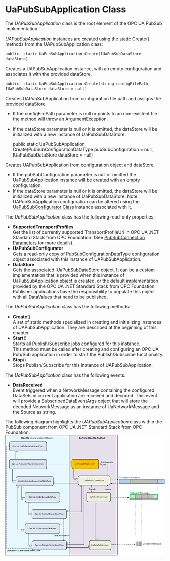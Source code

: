


# UaPubSubApplication Class

The *UAPubSubApplication* class is the root element of the OPC UA PubSub implementation.

*UAPubSubApplication* instances are created using the static Create() methods from the UAPubSubApplication class:

    public  static UaPubSubApplication Create(IUaPubSubDataStore dataStore)

Creates a UAPubSubApplication instance, with an empty configuration and associates it with the provided dataStore.

    public  static UaPubSubApplication Create(string configFilePath, IUaPubSubDataStore dataStore = null)

Creates UAPubSubApplication from configuration file path and assigns the provided dataStore.

 - If the configFilePath parameter is null or points to an non-existent file the method will throw an ArgumentException.   
 - If the dataStore parameter is null or it is omitted, the dataStore will be initialized with a new instance of UaPubSubDataStore.



    public  static UaPubSubApplication Create(PubSubConfigurationDataType pubSubConfiguration = null, 
	IUaPubSubDataStore dataStore = null)  

Creates UAPubSubApplication from configuration object and dataStore.

 - If the pubSubConfiguration parameter is null or omitted the UaPubSubApplication instance will be created with an empty configuration.
 - If the dataStore parameter is null or it is omitted, the dataStore will be initialized with a new instance of UaPubSubDataStore.
Note: UAPubSubApplication configuration can be altered using the [UaPubSubConfigurator Class](PubSub_UaPubSubConfigurator.md) instance associated with it.

The *UaPubSubApplication* class has the following read-only properties:

 - **SupportedTransportProfiles**  
Get the list of currently supported TransportProfileUri in OPC UA .NET Standard Stack from OPC Foundation. (See [PubSubConnection Parameters](pubsubconnection_parameters.htm) for more details).
 - **UaPubSubConfigurator**  
Gets a read-only copy of PubSubConfigurationDataType configuration object associated with this instance of UAPubSubApplication.
 - **DataStore**  
Gets the associated IUaPubSubDataStore object. It can be a custom implementation that is provided when this instance of UaPubSubApplication object is created, or the default implementation provided by the OPC UA .NET Standard Stack from OPC Foundation. Publisher applications have the responsibility to populate this object with all DataValues that need to be published.

The *UaPubSubApplication* class has the following methods:

 - **Create**()  
A set of static methods specialized in creating and initializing instances of UAPubSubApplication. They are described at the beginning of this chapter.
 - **Start**()  
Starts all Publish/Subscribe jobs configured for this instance.  
This method must be called after creating and configuring an OPC UA Pub/Sub application in order to start the Publish/Subscribe functionality.
 - **Stop**()  
Stops Publish/Subscribe for this instance of UAPubSubApplication.

The *UaPubSubApplication* class has the following events:

 - **DataReceived**  
Event triggered when a NetworkMessage containing the configured DataSets in current application are received and decoded. This event will provide a SubscribedDataEventArgs object that will store the decoded NetworkMessage as an instance of UaNetworkMessage and the Source as string.

The following diagram highlights the *UAPubSubApplication* class within the PubSub component from OPC UA .NET Standard Stack from OPC Foundation:
![UaPubSubApplication](Images/UaPubSubApplication.png)